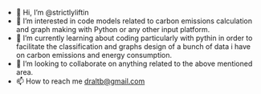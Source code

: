 - 👋 Hi, I’m @strictlyliftin
- 👀 I’m interested in code models related to carbon emissions calculation and graph making with Python or any other input platform.
- 🌱 I’m currently learning about coding particularly with pythin in order to facilitate the classification and graphs design of a bunch of data i have on carbon emissions and energy consumption.
- 💞️ I’m looking to collaborate on anything related to the above mentioned area.
- 📫 How to reach me draltb@gmail.com 

<!---
strictlyliftin/strictlyliftin is a ✨ special ✨ repository because its `README.md` (this file) appears on your GitHub profile.
You can click the Preview link to take a look at your changes.
--->
